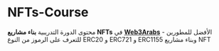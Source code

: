 # NFTs-Course

محتوى الدورة التدريبية **بناء مشاريع NFTs** في **[Web3Arabs](https://www.web3arabs.com)** - الأفضل للمطورين للتعرف على الرموز من النوع ERC20 و ERC721 و ERC1155 وبناء مشاريع NFT

